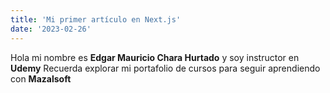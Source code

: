 ```yaml
---
title: 'Mi primer artículo en Next.js'
date: '2023-02-26'
---
```


Hola mi nombre es **Edgar Mauricio Chara Hurtado** y soy instructor en **Udemy**
Recuerda explorar mi portafolio de cursos para seguir aprendiendo con **Mazalsoft**
